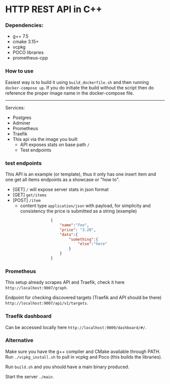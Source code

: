 # HTTP REST API in C++

### Dependencies:
- g++ 7.5
- cmake 3.15+
- vcpkg 
- POCO libraries
- prometheus-cpp

### How to use

Easiest way is to build it using `build_dockerfile.sh` and then running `docker-compose up`.
If you do initiate the build without the script then do reference the proper image name in the docker-compose file.

---

Services:

- Postgres
- Adminer
- Prometheus
- Traefik
- This api via the image you built
    - API exposes stats on base path `/`
    - Test endpoints 

### test endpoints 

This API is an example (or template), thus it only has one insert item and one get all items endpoints as a showcase or "how to".

- [GET] `/` will expose server stats in json format
- [GET] `get/items`
- [POST] `/item`  
    - content type `application/json`
    with payload, for simplicity and consistency the price is submitted as a string (example)
```json
                    {
                        "name":"foo",
                        "price": "3.20",
                        "data":{
                            "something":{
                                "else":"here"
                            }
                        }
                    }
```

### Prometheus

This setup already scrapes API and Traefik, check it here `http://localhost:9007/graph`.

Endpoint for checking discovered targets (Traefik and API should be there) `http://localhost:9007/api/v1/targets`.

### Traefik dashboard

Can be accessed locally here `http://localhost:9009/dashboard/#/`.

### Alternative

Make sure you have the g++ compiler and CMake available through PATH.
Run `./vcpkg_install.sh` to pull in vcpkg and Poco (this builds the libraries).

Run `build.sh` and you should have a main binary produced.

Start the server `./main`.
